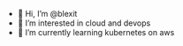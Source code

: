 - 👋 Hi, I’m @blexit
- 👀 I’m interested in cloud and devops 
- 🌱 I’m currently learning kubernetes on aws


<!---
blexit/blexit is a ✨ special ✨ repository because its `README.md` (this file) appears on your GitHub profile.
You can click the Preview link to take a look at your changes.
--->
